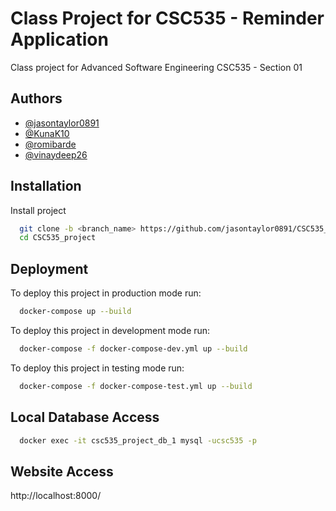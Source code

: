 # Class Project for CSC535 - Reminder Application

Class project for Advanced Software Engineering CSC535 - Section 01 


## Authors

- [@jasontaylor0891](https://www.github.com/jasontaylor0891)
- [@KunaK10](https://www.github.com/KunaK10)
- [@romibarde](https://www.github.com/romibarde)
- [@vinaydeep26](https://www.github.com/vinaydeep26)



## Installation

Install project

```bash
  git clone -b <branch_name> https://github.com/jasontaylor0891/CSC535_project.git
  cd CSC535_project
```
    
## Deployment

To deploy this project in production mode run:

```bash
  docker-compose up --build
```

To deploy this project in development mode run:

```bash
  docker-compose -f docker-compose-dev.yml up --build
```

To deploy this project in testing mode run:

```bash
  docker-compose -f docker-compose-test.yml up --build
```


## Local Database Access

```bash
  docker exec -it csc535_project_db_1 mysql -ucsc535 -p
```
## Website Access

http://localhost:8000/
